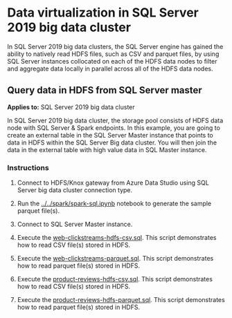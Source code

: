 # Data virtualization in SQL Server 2019 big data cluster

In SQL Server 2019 big data clusters, the SQL Server engine has gained the ability to natively read HDFS files, such as CSV and parquet files, by using SQL Server instances collocated on each of the HDFS data nodes to filter and aggregate data locally in parallel across all of the HDFS data nodes.

## Query data in HDFS from SQL Server master

**Applies to:** SQL Server 2019 big data cluster

In SQL Server 2019 big data cluster, the storage pool consists of HDFS data node with SQL Server & Spark endpoints. In this example, you are going to create an external table in the SQL Server Master instance that points to data in HDFS within the SQL Server Big data cluster. You will then join the data in the external table with high value data in SQL Master instance.

### Instructions

1. Connect to HDFS/Knox gateway from Azure Data Studio using SQL Server big data cluster connection type.

1. Run the [../../spark/spark-sql.ipynb](../../spark/spark-sql.ipynb/) notebook to generate the sample parquet file(s).

1. Connect to SQL Server Master instance.

1. Execute the [web-clickstreams-hdfs-csv.sql](web-clickstreams-hdfs-csv.sql). This script demonstrates how to read CSV file(s) stored in HDFS.

1. Execute the [web-clickstreams-parquet.sql](web-clickstreams-hdfs-parquet.sql). This script demonstrates how to read parquet file(s) stored in HDFS.

1. Execute the [product-reviews-hdfs-csv.sql](product-reviews-hdfs-csv.sql). This script demonstrates how to read CSV file(s) stored in HDFS.

1. Execute the [product-reviews-hdfs-parquet.sql](product-reviews-hdfs-parquet.sql). This script demonstrates how to read parquet file(s) stored in HDFS.

